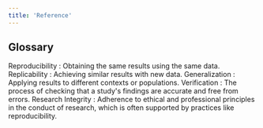 ```yaml
---
title: 'Reference'
---
```


## Glossary

Reproducibility
: Obtaining the same results using the same data.
Replicability
: Achieving similar results with new data.
Generalization
: Applying results to different contexts or populations.
Verification
: The process of checking that a study's findings are accurate and free from errors.
Research Integrity
: Adherence to ethical and professional principles in the conduct of research, which is often supported by practices like reproducibility.


